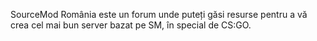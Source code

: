 SourceMod România este un forum unde puteți găsi resurse pentru a vă crea cel mai bun server bazat pe SM, în special de CS:GO.
